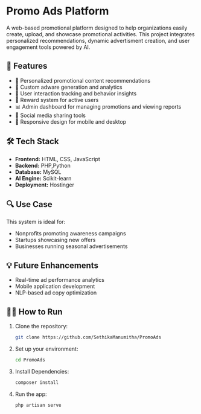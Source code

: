 # Promo Ads Platform

A web-based promotional platform designed to help organizations easily create, upload, and showcase promotional activities. This project integrates personalized recommendations, dynamic advertisment creation, and user engagement tools powered by AI.

## 🚀 Features

- 🎯 Personalized promotional content recommendations
- 🧠 Custom adware generation and analytics
- 👥 User interaction tracking and behavior insights
- 🔁 Reward system for active users
- 📊 Admin dashboard for managing promotions and viewing reports
- 📢 Social media sharing tools
- 📱 Responsive design for mobile and desktop

## 🛠️ Tech Stack

- **Frontend:** HTML, CSS, JavaScript 
- **Backend:** PHP,Python
- **Database:** MySQL 
- **AI Engine:** Scikit-learn
- **Deployment:** Hostinger


## 🔍 Use Case

This system is ideal for:
- Nonprofits promoting awareness campaigns
- Startups showcasing new offers
- Businesses running seasonal advertisements

## 💡 Future Enhancements

- Real-time ad performance analytics
- Mobile application development
- NLP-based ad copy optimization

## 🧑‍💻 How to Run

1. Clone the repository:
   ```bash
   git clone https://github.com/SethikaManumitha/PromoAds

2. Set up your environment:
   ```bash
   cd PromoAds

3. Install Dependencies:
   ```bash
   composer install

4. Run the app:
   ```bash
   php artisan serve
   

